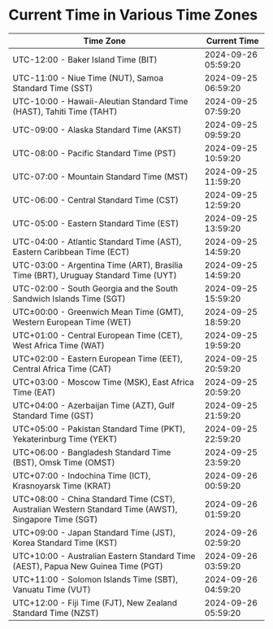 # Current Time in Various Time Zones

| Time Zone | Current Time |
|-----------|--------------|
| UTC-12:00 - Baker Island Time (BIT) | 2024-09-26 05:59:20 |
| UTC-11:00 - Niue Time (NUT), Samoa Standard Time (SST) | 2024-09-25 06:59:20 |
| UTC-10:00 - Hawaii-Aleutian Standard Time (HAST), Tahiti Time (TAHT) | 2024-09-25 07:59:20 |
| UTC-09:00 - Alaska Standard Time (AKST) | 2024-09-25 09:59:20 |
| UTC-08:00 - Pacific Standard Time (PST) | 2024-09-25 10:59:20 |
| UTC-07:00 - Mountain Standard Time (MST) | 2024-09-25 11:59:20 |
| UTC-06:00 - Central Standard Time (CST) | 2024-09-25 12:59:20 |
| UTC-05:00 - Eastern Standard Time (EST) | 2024-09-25 13:59:20 |
| UTC-04:00 - Atlantic Standard Time (AST), Eastern Caribbean Time (ECT) | 2024-09-25 14:59:20 |
| UTC-03:00 - Argentina Time (ART), Brasília Time (BRT), Uruguay Standard Time (UYT) | 2024-09-25 14:59:20 |
| UTC-02:00 - South Georgia and the South Sandwich Islands Time (SGT) | 2024-09-25 15:59:20 |
| UTC±00:00 - Greenwich Mean Time (GMT), Western European Time (WET) | 2024-09-25 18:59:20 |
| UTC+01:00 - Central European Time (CET), West Africa Time (WAT) | 2024-09-25 19:59:20 |
| UTC+02:00 - Eastern European Time (EET), Central Africa Time (CAT) | 2024-09-25 20:59:20 |
| UTC+03:00 - Moscow Time (MSK), East Africa Time (EAT) | 2024-09-25 20:59:20 |
| UTC+04:00 - Azerbaijan Time (AZT), Gulf Standard Time (GST) | 2024-09-25 21:59:20 |
| UTC+05:00 - Pakistan Standard Time (PKT), Yekaterinburg Time (YEKT) | 2024-09-25 22:59:20 |
| UTC+06:00 - Bangladesh Standard Time (BST), Omsk Time (OMST) | 2024-09-25 23:59:20 |
| UTC+07:00 - Indochina Time (ICT), Krasnoyarsk Time (KRAT) | 2024-09-26 00:59:20 |
| UTC+08:00 - China Standard Time (CST), Australian Western Standard Time (AWST), Singapore Time (SGT) | 2024-09-26 01:59:20 |
| UTC+09:00 - Japan Standard Time (JST), Korea Standard Time (KST) | 2024-09-26 02:59:20 |
| UTC+10:00 - Australian Eastern Standard Time (AEST), Papua New Guinea Time (PGT) | 2024-09-26 03:59:20 |
| UTC+11:00 - Solomon Islands Time (SBT), Vanuatu Time (VUT) | 2024-09-26 04:59:20 |
| UTC+12:00 - Fiji Time (FJT), New Zealand Standard Time (NZST) | 2024-09-26 05:59:20 |
